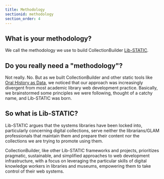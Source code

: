 ```yaml
---
title: Methodology
sectionid: methodology
section_order: 4
---
```


## What is your methodology?

We call the methodology we use to build CollectionBuilder [Lib-STATIC](https://lib-static.github.io/). 

## Do you really need a "methodology"?

Not really. No. But as we built CollectionBuilder and other static tools like [Oral History as Data](https://uidaholib.github.io/oral-history-as-data/), we noticed that our approach was increasingly divergent from most academic library web development practice. Basically, we brainstormed some principles we were following, thought of a catchy name, and Lib-STATIC was born. 

## So what is Lib-STATIC?

Lib-STATIC argues that the systems libraries have been locked into, particularly concerning digital collections, serve neither the librarians/GLAM professionals that maintain them and prepare their content nor the collections we are trying to promote using them. 

CollectionBuilder, like other Lib-STATIC frameworks and projects, prioritizes pragmatic, sustainable, and simplified approaches to web development infrastructure, with a focus on leveraging the particular skills of digital knowledge workers in libraries and museums, empowering them to take control of their web systems.